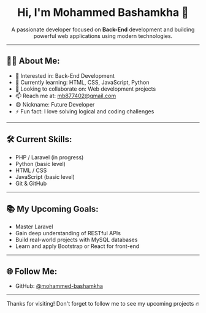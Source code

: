 <h1 align="center">Hi, I'm Mohammed Bashamkha 👋</h1>

<p align="center">
A passionate developer focused on <strong>Back-End</strong> development and building powerful web applications using modern technologies.
</p>

---

## 👨‍💻 About Me:

- 👀 Interested in: Back-End Development
- 🌱 Currently learning: HTML, CSS, JavaScript, Python
- 💞️ Looking to collaborate on: Web development projects
- 📫 Reach me at: [mb877402@gmail.com](mailto:mb877402@gmail.com)
- 😄 Nickname: Future Developer
- ⚡ Fun fact: I love solving logical and coding challenges

---

## 🛠️ Current Skills:

- PHP / Laravel (in progress)
- Python (basic level)
- HTML / CSS
- JavaScript (basic level)
- Git & GitHub

---

## 📚 My Upcoming Goals:

- Master Laravel
- Gain deep understanding of RESTful APIs
- Build real-world projects with MySQL databases
- Learn and apply Bootstrap or React for front-end

---

## 🌐 Follow Me:

- GitHub: [@mohammed-bashamkha](https://github.com/mohammed-bashamkha)

---

<p align="center">Thanks for visiting! Don't forget to follow me to see my upcoming projects 🔥</p>